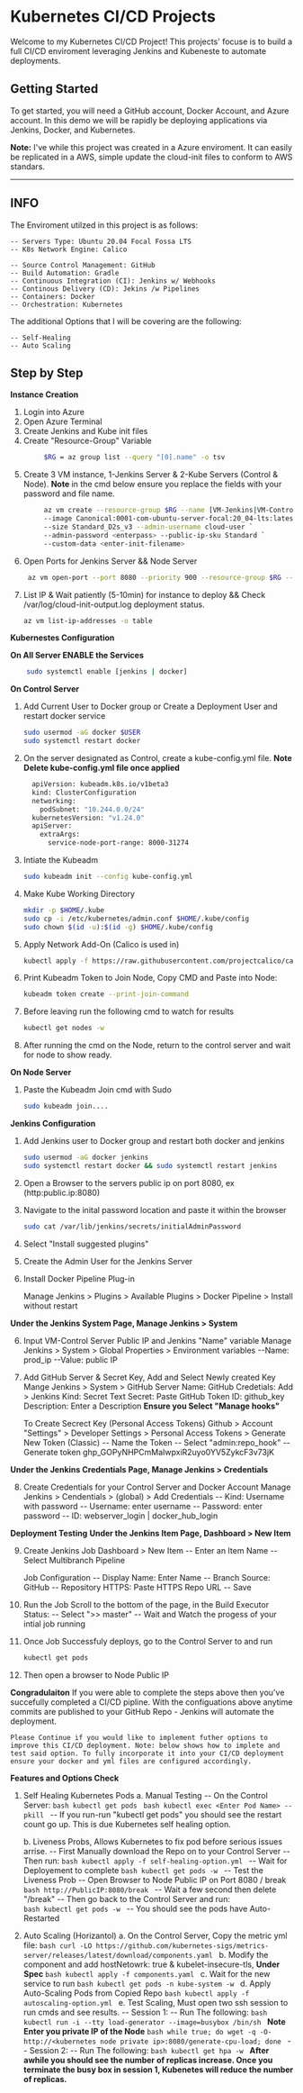 # Kubernetes CI/CD Projects

Welcome to my Kubernetes CI/CD Project! This projects' focuse is to build a full CI/CD enviroment leveraging Jenkins and Kubeneste to automate deployments. 

## Getting Started

To get started, you will need a GitHub account, Docker Account, and Azure account. In this demo we will be rapidly be deploying applications via Jenkins, Docker, and Kubernetes. 

**Note:** I've while this project was created in a Azure enviroment. It can easily be replicated in a AWS, simple update the cloud-init files to conform to AWS standars. 

-------------

## INFO 
The Enviroment utilzed in this project is as follows: 

	-- Servers Type: Ubuntu 20.04 Focal Fossa LTS
	-- K8s Network Engine: Calico

	-- Source Control Management: GitHub
	-- Build Automation: Gradle
	-- Continuous Integration (CI): Jenkins w/ Webhooks
	-- Continous Delivery (CD): Jekins /w Pipelines
	-- Containers: Docker
	-- Orchestration: Kubernetes

The additional Options that I will be covering are the following:

	-- Self-Healing
	-- Auto Scaling

## Step by Step 

**Instance Creation**

1. Login into Azure
2. Open Azure Terminal
3. Create Jenkins and Kube init files
4. Create "Resource-Group" Variable
      ```bash
           $RG = az group list --query "[0].name" -o tsv
      ```
5. Create 3 VM instance, 1-Jenkins Server & 2-Kube Servers (Control & Node). **Note** in the cmd below ensure you replace the fields with your password and file name. 
      ```bash
           az vm create --resource-group $RG --name [VM-Jenkins|VM-Control|VM-Node] `
           --image Canonical:0001-com-ubuntu-server-focal:20_04-lts:latest `
           --size Standard_D2s_v3 --admin-username cloud-user `
           --admin-password <enterpass> --public-ip-sku Standard `
           --custom-data <enter-init-filename>
      ```
6. Open Ports for Jenkins Server && Node Server
      ```bash
       az vm open-port --port 8080 --priority 900 --resource-group $RG --name VM-Jenkins | VM-Node
      ```
7. List IP & Wait patiently (5-10min) for instance to deploy && Check /var/log/cloud-init-output.log deployment status. 
	```bash
	az vm list-ip-addresses -o table
	```

**Kubernestes Configuration**

**On All Server ENABLE the Services**
```bash
	sudo systemctl enable [jenkins | docker]
```

**On Control Server**
1. Add Current User to Docker group or Create a Deployment User and restart docker service
	```bash
	sudo usermod -aG docker $USER
	sudo systemctl restart docker
	```
2. On the server designated as Control, create a kube-config.yml file. **Note Delete kube-config.yml file once applied**
      ```bash
    	apiVersion: kubeadm.k8s.io/v1beta3
		kind: ClusterConfiguration
		networking:
  		  podSubnet: "10.244.0.0/24"
		kubernetesVersion: "v1.24.0"
		apiServer:
  		  extraArgs:
    	    service-node-port-range: 8000-31274
      ```
3. Intiate the Kubeadm
	```bash
	sudo kubeadm init --config kube-config.yml
	```
4. Make Kube Working Directory
	```bash
	mkdir -p $HOME/.kube
	sudo cp -i /etc/kubernetes/admin.conf $HOME/.kube/config
	sudo chown $(id -u):$(id -g) $HOME/.kube/config
	```
5. Apply Network Add-On (Calico is used in)
	```bash
	kubectl apply -f https://raw.githubusercontent.com/projectcalico/calico/v3.25.0/manifests/calico.yaml
	```
6. Print Kubeadm Token to Join Node, Copy CMD and Paste into Node:
	```bash
	kubeadm token create --print-join-command
	```
7. Before leaving run the following cmd to watch for results
	```bash
	kubectl get nodes -w
	```
8. After running the cmd on the Node, return to the control server and wait for node to show ready. 

**On Node Server**

1. Paste the Kubeadm Join cmd with Sudo
	```bash
	sudo kubeadm join....
	```

**Jenkins Configuration**

1. Add Jenkins user to Docker group and restart both docker and jenkins
	```bash
	sudo usermod -aG docker jenkins
	sudo systemctl restart docker && sudo systemctl restart jenkins
	```
2. Open a Browser to the servers public ip on port 8080, ex (http:public.ip:8080)
3. Navigate to the inital password location and paste it within the browser
	```bash
	sudo cat /var/lib/jenkins/secrets/initialAdminPassword
	```
3. Select "Install suggested plugins"
4. Create the Admin User for the Jenkins Server
5. Install Docker Pipeline Plug-in
	
	Manage Jenkins > Plugins > Available Plugins > Docker Pipeline > Install without restart

**Under the Jenkins System Page, Manage Jenkins > System**

6. Input VM-Control Server Public IP and Jenkins "Name" variable
	Manage Jenkins > System > Global Properties > Environment variables 
		--Name: prod_ip
		--Value: public IP

7. Add GitHub Server & Secret Key, Add and Select Newly created Key
	Mange Jenkins > System > GitHub Server
		Name: GitHub
		Credetials: Add > Jenkins 
			Kind: Secret Text
			Secret: Paste GitHub Token
			ID: github_key
			Description: Enter a Description
		**Ensure you Select "Manage hooks"**

	To Create Secrect Key (Personal Access Tokens)
		Github > Account "Settings" > Developer Settings > Personal Access Tokens > Generate New Token (Classic)
			-- Name the Token
			-- Select "admin:repo_hook"
				-- Generate token
				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

**Under the Jenkins Credentials Page, Manage Jenkins > Credentials**

8. Create Credentials for your Control Server and Docker Account
	Manage Jenkins > Cendentials > (global) > Add Credentials
		-- Kind: Username with password
		-- Username: enter username
		-- Password: enter password
		-- ID: webserver_login | docker_hub_login

**Deployment Testing**
**Under the Jenkins Item Page, Dashboard > New Item**

9. Create Jenkins Job
	Dashboard > New Item 
		-- Enter an Item Name
		-- Select Multibranch Pipeline

	Job Configuration
		-- Display Name: Enter Name
		-- Branch Source: GitHub
		-- Repository HTTPS: Paste HTTPS Repo URL
			-- Save

10. Run the Job
	Scroll to the bottom of the page, in the Build Executor Status:
		-- Select ">> master"
		-- Wait and Watch the progess of your intial job running

11. Once Job Successfuly deploys, go to the Control Server to and run
	```bash
	kubectl get pods
	```
12. Then open a browser to Node Public IP

**Congradulaiton** 
	If you were able to complete the steps above then you've succefully completed a CI/CD pipline. With the configuations above anytime commits are published to your GitHub Repo - Jenkins will automate the deployment. 

	Please Continue if you would like to implement futher options to improve this CI/CD deployment. Note: below shows how to implete and test said option. To fully incorporate it into your CI/CD deployment ensure your docker and yml files are configured accordingly. 

**Features and Options Check**

1. Self Healing Kubernetes Pods
	a. Manual Testing
		-- On the Control Server:
			```bash
			kubectl get pods
			```	
			```bash
			kubectl exec <Enter Pod Name> -- pkill
			```
		-- If you run-run "kubectl get pods" you should see the restart count go up. This is due Kubernetes self healing option. 

	b. Liveness Probs, Allows Kubernetes to fix pod before serious issues arrise.
		-- First Manually download the Repo on to your Control Server
		-- Then run: 
		```bash
		kubectl apply -f self-healing-option.yml
		```
		-- Wait for Deployement to complete 
		```bash
		kubectl get pods -w
		```
		-- Test the Liveness Prob
			-- Open Browser to Node Public IP on Port 8080 / break
			```bash
			http://PublicIP:8080/break
			```
			-- Wait a few second then delete "/break"
			-- Then go back to the Control Server and run:  
					```bash
					kubectl get pods -w
					```
			-- You should see the pods have Auto-Restarted

2. Auto Scaling (Horizantol)
	a. On the Control Server, Copy the metric yml file:
		```bash
		curl -LO https://github.com/kubernetes-sigs/metrics-server/releases/latest/download/components.yaml
		```
	b. Modify the component and add hostNetowrk: true & kubelet-insecure-tls, **Under Spec**
		```bash
		kubectl apply -f components.yaml
		```
	c. Wait for the new service to run
		```bash
		kubectl get pods -n kube-system -w
		```
	d. Apply Auto-Scaling Pods from Copied Repo
		```bash
		kubectl apply -f autoscaling-option.yml
		```
	e. Test Scaling, Must open two ssh session to run cmds and see results. 
		-- Session 1:
			-- Run The following:
			```bash
			kubectl run -i --tty load-generator --image=busybox /bin/sh
			```
			**Note Enter you private IP of the Node**
			```bash
			while true; do wget -q -O- http://<kubernetes node private ip>:8080/generate-cpu-load; done
			```
		-- Session 2: 
			-- Run The following: 
			```bash
			kubectl get hpa -w
			```
			**After awhile you should see the number of replicas increase. Once you terminate the busy box in session 1, Kubenetes will reduce the number of replicas.**








